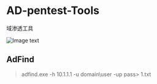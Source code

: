 # AD-pentest-Tools
域渗透工具


![Image text](https://github.com/mai-lang-chai/AD-Penetration-Testing-Tools/blob/master/Achtive.Directory.Viewer.Active.Directory.Explorer.png)

## AdFind ##

> adfind.exe -h 10.1.1.1 -u domain\user -up pass> 1.txt
